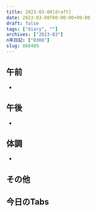```yaml
---
title: 2023-03-08[draft]
date: 2023-03-08T00:00:00+09:00
draft: false
tags: ["diary", ""]
archives: ["2023-03"]
n年日記: ["0308"]
slug: 860489
---
```

## 午前
- 
## 午後
- 
## 体調
- 
## その他
## 今日のTabs